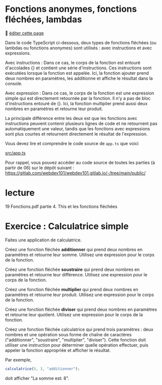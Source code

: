 # Fonctions anonymes, fonctions fléchées, lambdas

:memo: [éditer cette page](https://gitlab.com/-/ide/project/webdev101/webdev101.gitlab.io/edit/main/-/public/07_anonymous_functions/README.md)

Dans le code TypeScript ci-dessous, deux types de fonctions fléchées (ou lambdas ou fonctions anonymes) sont utilisés : avec instructions et avec expressions.

Avec instructions :
Dans ce cas, le corps de la fonction est entouré d'accolades {} et contient une série d'instructions. Ces instructions sont exécutées lorsque la fonction est appelée. Ici, la fonction ajouter prend deux nombres en paramètres, les additionne et affiche le résultat dans la console.

Avec expression :
Dans ce cas, le corps de la fonction est une expression simple qui est directement retournée par la fonction. Il n'y a pas de bloc d'instructions entouré de {}. Ici, la fonction multiplier prend aussi deux nombres en paramètres et retourne leur produit.

La principale différence entre les deux est que les fonctions avec instructions peuvent contenir plusieurs lignes de code et ne retournent pas automatiquement une valeur, tandis que les fonctions avec expressions sont plus courtes et retournent directement le résultat de l'expression.

Vous devez lire et comprendre le code source de `app.ts` que voici

[src/app.ts](src/app.ts ":include :type=code typescript")

Pour rappel, vous pouvez accéder au code source de toutes les parties (à partir de 06) sur le dépôt suivant : https://gitlab.com/webdev101/webdev101.gitlab.io/-/tree/main/public/

# lecture

19 Fonctions.pdf  partie  4. This et les fonctions fléchées 

# Exercice : Calculatrice simple

Faites une application de calculatrice.

Créez une fonction fléchée **additionner** qui prend deux nombres en paramètres et retourne leur somme. Utilisez une expression pour le corps de la fonction.

Créez une fonction fléchée **soustraire** qui prend deux nombres en paramètres et retourne leur différence. Utilisez une expression pour le corps de la fonction.

Créez une fonction fléchée **multiplier** qui prend deux nombres en paramètres et retourne leur produit. Utilisez une expression pour le corps de la fonction.

Créez une fonction fléchée **diviser** qui prend deux nombres en paramètres et retourne leur quotient. Utilisez une expression pour le corps de la fonction.

Créez une fonction fléchée calculatrice qui prend trois paramètres : deux nombres et une opération sous forme de chaîne de caractères ("additionner", "soustraire", "multiplier", "diviser"). Cette fonction doit utiliser une instruction pour déterminer quelle opération effectuer, puis appeler la fonction appropriée et afficher le résultat.

Par exemple,

```typescript
calculatrice(5, 3, "additionner");
```

doit afficher "La somme est: 8".
